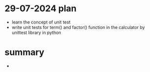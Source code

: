 # 29-07-2024 plan
- learn the concept of unit test
- write unit tests for term() and factor() function in the calculator by unittest library in python 



# summary
- 